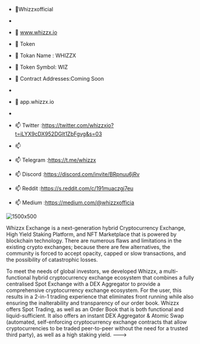- 👋Whizzxofficial
- 
- 👀 www.whizzx.io


- 🌱 Token
- 🌱 Tokan Name  : WHIZZX
- 🌱 Token Symbol: WIZ
- 🌱 Contract Addresses:Coming Soon


-  
- 👀 app.whizzx.io
-  
- 📫 Twitter    :https://twitter.com/whizzxio?t=iLYX9cDX952DGlt1ZbFgvg&s=03
- 📫 
- 📫 Telegram :https://t.me/whizzx
- 📫 Discord  :https://discord.com/invite/BRpnuu6jRv
- 📫 Reddit    :https://s.reddit.com/c/191muaczgj7eu
- 📫 Medium    :https://medium.com/@whizzxofficia





![1500x500](https://user-images.githubusercontent.com/105502655/168313075-b2e66ccd-a52b-4a1d-8211-27177aa9856e.jpg)



Whizzx Exchange is a next-generation hybrid Cryptocurrency Exchange, High Yield Staking Platform,
and NFT Marketplace that is powered by blockchain technology. There are numerous flaws and
limitations in the existing crypto exchanges; because there are few alternatives, the community is
forced to accept opacity, capped or slow transactions, and the possibility of catastrophic losses.

To meet the needs of global investors, we developed Whizzx, a multi-functional hybrid
cryptocurrency exchange ecosystem that combines a fully centralised Spot Exchange with a DEX
Aggregator to provide a comprehensive cryptocurrency exchange ecosystem. For the user, this
results in a 2-in-1 trading experience that eliminates front running while also ensuring the
inalterability and transparency of our order book. Whizzx  offers Spot Trading, as well as an Order
Book that is both functional and liquid-sufficient. It also offers an instant DEX Aggregator &amp; Atomic
Swap (automated, self-enforcing cryptocurrency exchange contracts that allow cryptocurrencies to
be traded peer-to-peer without the need for a trusted third party), as well as a high staking yield.
--->
